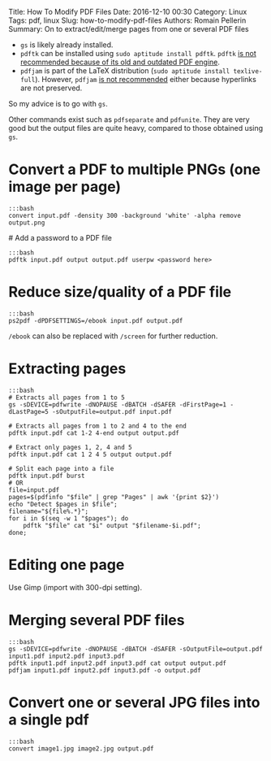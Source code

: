 Title: How To Modify PDF Files
Date: 2016-12-10 00:30
Category: Linux
Tags: pdf, linux
Slug: how-to-modify-pdf-files
Authors: Romain Pellerin
Summary: On to extract/edit/merge pages from one or several PDF files

- `gs` is likely already installed.
- `pdftk` can be installed using `sudo aptitude install pdftk`. `pdftk` [is not recommended because of its old and outdated PDF engine](http://askubuntu.com/questions/809800/whats-the-difference-between-gs-and-pdftk-in-merge-pdf-files).
- `pdfjam` is part of the LaTeX distribution (`sudo aptitude install texlive-full`). However, `pdfjam` [is not recommended](https://blog.dbrgn.ch/2013/8/14/merge-multiple-pdfs/) either because hyperlinks are not preserved.

So my advice is to go with `gs`.

Other commands exist such as `pdfseparate` and `pdfunite`. They are very good but the output files are quite heavy, compared to those obtained using `gs`.

# Convert a PDF to multiple PNGs (one image per page)

    :::bash
    convert input.pdf -density 300 -background 'white' -alpha remove output.png

# Add a password to a PDF file

    :::bash
    pdftk input.pdf output output.pdf userpw <password here>

# Reduce size/quality of a PDF file

    :::bash
    ps2pdf -dPDFSETTINGS=/ebook input.pdf output.pdf

`/ebook` can also be replaced with `/screen` for further reduction.

# Extracting pages

    :::bash
    # Extracts all pages from 1 to 5
    gs -sDEVICE=pdfwrite -dNOPAUSE -dBATCH -dSAFER -dFirstPage=1 -dLastPage=5 -sOutputFile=output.pdf input.pdf

    # Extracts all pages from 1 to 2 and 4 to the end
    pdftk input.pdf cat 1-2 4-end output output.pdf

    # Extract only pages 1, 2, 4 and 5
    pdftk input.pdf cat 1 2 4 5 output output.pdf

    # Split each page into a file
    pdftk input.pdf burst
    # OR
    file=input.pdf
    pages=$(pdfinfo "$file" | grep "Pages" | awk '{print $2}') 
    echo "Detect $pages in $file";
    filename="${file%.*}";
    for i in $(seq -w 1 "$pages"); do
        pdftk "$file" cat "$i" output "$filename-$i.pdf";
    done;

# Editing one page

Use Gimp (import with 300-dpi setting).

# Merging several PDF files

    :::bash
    gs -sDEVICE=pdfwrite -dNOPAUSE -dBATCH -dSAFER -sOutputFile=output.pdf input1.pdf input2.pdf input3.pdf
    pdftk input1.pdf input2.pdf input3.pdf cat output output.pdf
    pdfjam input1.pdf input2.pdf input3.pdf -o output.pdf

# Convert one or several JPG files into a single pdf

    :::bash
    convert image1.jpg image2.jpg output.pdf
